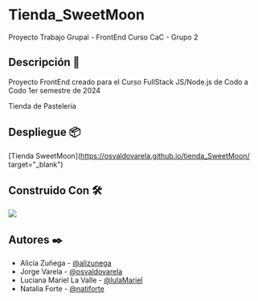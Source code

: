 # Tienda_SweetMoon

Proyecto Trabajo Grupal - FrontEnd Curso CaC - Grupo 2

## Descripción :notebook_with_decorative_cover:

Proyecto FrontEnd creado para el Curso FullStack JS/Node.js de Codo a Codo
1er semestre de 2024

Tienda de Pastelería

## Despliegue :package:

[Tienda SweetMoon](https://osvaldovarela.github.io/tienda_SweetMoon/ target="_blank")

## Construido Con :hammer_and_wrench:

<p>
  <a href="https://skillicons.dev">
    <img src="https://skillicons.dev/icons?i=html,css,js&theme=dark&perline=1" />
  </a>
</p>

## Autores :black_nib:

- Alicia Zuñega - [@alizunega](https://github.com/alizunega)
- Jorge Varela - [@osvaldovarela](https://github.com/osvaldovarela)
- Luciana Mariel La Valle - [@lulaMariel](https://github.com/lulaMariel)
- Natalia Forte - [@natiforte](https://github.com/natiforte)
